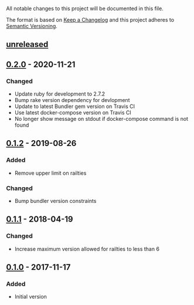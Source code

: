 All notable changes to this project will be documented in this file.

The format is based on [Keep a Changelog](https://keepachangelog.com/en/1.0.0/)
and this project adheres to [Semantic Versioning](https://semver.org/spec/v2.0.0.html).

## [unreleased]

## [0.2.0] - 2020-11-21

### Changed

- Update ruby for development to 2.7.2
- Bump rake version dependency for devlopment
- Update to latest Bundler gem version on Travis CI
- Use latest docker-compose version on Travis CI
- No longer show message on stdout if docker-compose command is not found

## [0.1.2] - 2019-08-26

### Added

- Remove upper limit on railties

### Changed

- Bump bundler version constraints

## [0.1.1] - 2018-04-19

### Changed

- Increase maximum version allowed for railties to less than 6

## [0.1.0] - 2017-11-17

### Added

- Initial version

[unreleased]: https://github.com/CoffeeAndCode/docker_compose_env/compare/v0.2.0...HEAD
[0.2.0]: https://github.com/CoffeeAndCode/docker_compose_env/compare/v0.1.2...v0.2.0
[0.1.2]: https://github.com/CoffeeAndCode/docker_compose_env/compare/v0.1.1...v0.1.2
[0.1.1]: https://github.com/CoffeeAndCode/docker_compose_env/compare/v0.1.0...v0.1.1
[0.1.0]: https://github.com/CoffeeAndCode/docker_compose_env/releases/tag/v0.1.0
